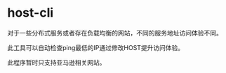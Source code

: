 # host-cli
对于一些分布式服务或者存在负载均衡的网站，不同的服务地址访问体验不同。  

此工具可以自动检查ping最低的IP通过修改HOST提升访问体验。  

此程序暂时只支持亚马逊相关网站。
